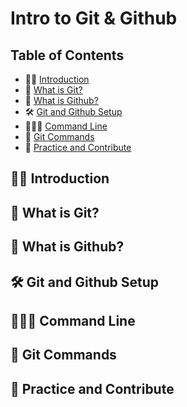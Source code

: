 # Intro to Git & Github

## Table of Contents
* 👋🏾 [Introduction](#introduction)
* 🤔 [What is Git?](#what-is-git)
* 🧐 [What is Github?](#what-is-github)
* 🛠 [Git and Github Setup](#git-and-github-setup)
* 👩🏾‍💻 [Command Line](#command-line)
* 🦄 [Git Commands](#git-commands)
* 🥳 [Practice and Contribute](#practice-and-contribute)

## 👋🏾 Introduction

## 🤔 What is Git?

## 🧐 What is Github?

## 🛠 Git and Github Setup

## 👩🏾‍💻 Command Line

## 🦄 Git Commands

## 🥳 Practice and Contribute
